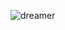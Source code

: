 ![dreamer](http://filmmakeriq.com/wp-content/uploads/2010/11/Spellbound-1945-600x300.jpg "a circuit in dreams")
